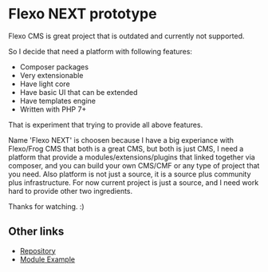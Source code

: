 # Flexo NEXT prototype

Flexo CMS is great project that is outdated and currently not supported.

So I decide that need a platform with following features:
- Composer packages
- Very extensionable
- Have light core
- Have basic UI that can be extended
- Have templates engine
- Written with PHP 7+

That is experiment that trying to provide all above features.

Name 'Flexo NEXT' is choosen because I have a big experiance with Flexo/Frog CMS
that both is a great CMS, but both is just CMS, I need a platform that provide
a modules/extensions/plugins that linked together via composer, and you can build
your own CMS/CMF or any type of project that you need. Also platform is not just
a source, it is a source plus community plus infrastructure. For now current
project is just a source, and I need work hard to provide other two ingredients.

Thanks for watching. :)

## Other links

* [Repository](https://github.com/jmas/flexo-repository)
* [Module Example](https://github.com/jmas/flexo-module-example)
